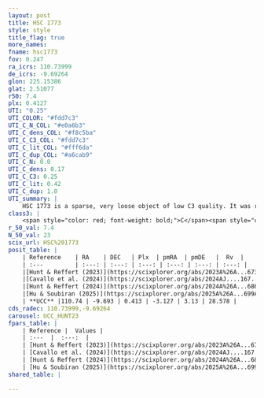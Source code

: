 ```yaml
---
layout: post
title: HSC 1773
style: style
title_flag: true
more_names: 
fname: hsc1773
fov: 0.247
ra_icrs: 110.73999
de_icrs: -9.69264
glon: 225.15386
glat: 2.51077
r50: 7.4
plx: 0.4127
UTI: "0.25"
UTI_COLOR: "#fdd7c3"
UTI_C_N_COL: "#e0a6b3"
UTI_C_dens_COL: "#f8c5ba"
UTI_C_C3_COL: "#fdd7c3"
UTI_C_lit_COL: "#fff6da"
UTI_C_dup_COL: "#a6cab9"
UTI_C_N: 0.0
UTI_C_dens: 0.17
UTI_C_C3: 0.25
UTI_C_lit: 0.42
UTI_C_dup: 1.0
UTI_summary: |
    HSC 1773 is a sparse, very loose object of low C3 quality. It was recently reported in the literature.<br><br><span style="color: #99180f; font-weight: bold;">Warning: </span>contains less than 25 stars with <i>P>0.5</i> estimated.
class3: |
    <span style="color: red; font-weight: bold;">C</span><span style="color: red; font-weight: bold;">C</span>
r_50_val: 7.4
N_50_val: 23
scix_url: HSC%201773
posit_table: |
    | Reference    | RA    | DEC   | Plx  | pmRA  | pmDE   |  Rv  |
    | :---         | :---: | :---: | :---: | :---: | :---: | :---: |
    |[Hunt & Reffert (2023)](https://scixplorer.org/abs/2023A%26A...673A.114H) | 110.719 | -9.664 | 0.423 | -3.118 | 3.146 | 28.633 |
    |[Cavallo et al. (2024)](https://scixplorer.org/abs/2024AJ....167...12C) | 110.766 | -9.69 | 0.423 | -- | -- | -- |
    |[Hunt & Reffert (2024)](https://scixplorer.org/abs/2024A%26A...686A..42H) | 110.719 | -9.664 | 0.423 | -3.118 | 3.146 | 28.633 |
    |[Hu & Soubiran (2025)](https://scixplorer.org/abs/2025A%26A...699A.246H) | 110.766 | -9.69 | -- | -- | -- | -- |
    | **UCC** |110.74 | -9.693 | 0.413 | -3.127 | 3.13 | 28.578 | 
cds_radec: 110.73999,-9.69264
carousel: UCC_HUNT23
fpars_table: |
    | Reference |  Values |
    | :---  |  :---:  |
    | [Hunt & Reffert (2023)](https://scixplorer.org/abs/2023A%26A...673A.114H) | `AV50=0.261, diffAV50=0.921, MOD50=11.772, logAge50=8.262` |
    | [Cavallo et al. (2024)](https://scixplorer.org/abs/2024AJ....167...12C) | `AV50=0.03, dMod50=11.51, logAge50=8.73, [Fe/H]50=0.53` |
    | [Hunt & Reffert (2024)](https://scixplorer.org/abs/2024A%26A...686A..42H) | `MassJ=90.9919` |
    | [Hu & Soubiran (2025)](https://scixplorer.org/abs/2025A%26A...699A.246H) | `MA22=-0.3, MA23f=-0.48, MZ23=-0.54, MK24=-0.35, MF24=-0.29` |
shared_table: |
    
---
```

